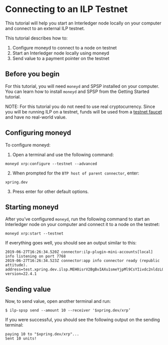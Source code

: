 # Connecting to an ILP Testnet

This tutorial will help you start an Interledger node locally on your computer and connect to an external ILP testnet.

This tutorial describes how to:

1. Configure moneyd to connect to a node on testnet
2. Start an Interledger node locally using moneyd
3. Send value to a payment pointer on the testnet

## Before you begin
For this tutorial, you will need `moneyd` and SPSP installed on your computer. You can learn how to install `moneyd` 
and SPSP from the Getting Started tutorial.

NOTE: For this tutorial you do not need to use real cryptocurrency. Since you will be running ILP on a testnet, 
funds will be used from a [testnet faucet](https://xrpl.org/xrp-test-net-faucet.html) and have no real-world value.

## Configuring moneyd
To configure moneyd: 

1. Open a terminal and use the following command:
```shell
moneyd xrp:configure --testnet --advanced
```

2. When prompted for the `BTP host of parent connector`, enter:
```shell
xpring.dev
```

3. Press enter for other default options.

## Starting moneyd
After you’ve configured `moneyd`, run the following command to start an Interledger node on your computer and 
connect it to a node on the testnet:

```shell
moneyd xrp:start --testnet
```

If everything goes well, you should see an output similar to this:

```shell
2019-06-27T16:26:34.520Z connector:ilp-plugin-mini-accounts[local] info listening on port 7768
2019-06-27T16:26:34.523Z connector:app info connector ready (republic attitude). address=test.xpring.dev.ilsp.MEH0isrV2BgBvIAXu1smeYjpMl9CsYIivdc2nldzLOY version=22.4.1
```
## Sending value
Now, to send value, open another terminal and run:

```shell
$ ilp-spsp send --amount 10 --receiver '$xpring.dev/xrp’
```

If you were successful, you should see the following output on the sending terminal:
```shell
paying 10 to "$xpring.dev/xrp"...
Sent 10 units!
```
